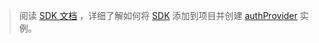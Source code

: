 <!-- markdownlint-disable MD041-->

> 阅读 [SDK 文档](/graph/sdks/sdks-overview) ，详细了解如何将 [SDK](/graph/sdks/sdk-installation) 添加到项目并创建 [authProvider](/graph/sdks/choose-authentication-providers) 实例。